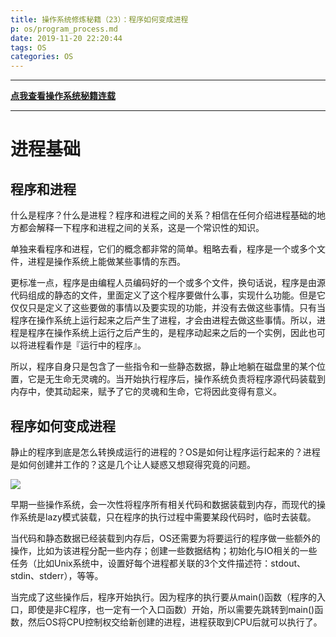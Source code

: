 ```yaml
---
title: 操作系统修炼秘籍（23）：程序如何变成进程
p: os/program_process.md
date: 2019-11-20 22:20:44
tags: OS
categories: OS
---
```



-----------

**[点我查看操作系统秘籍连载](https://www.junmajinlong.com/os/index/)**

-----------

# 进程基础

## 程序和进程

什么是程序？什么是进程？程序和进程之间的关系？相信在任何介绍进程基础的地方都会解释一下程序和进程之间的关系，这是一个常识性的知识。

单独来看程序和进程，它们的概念都非常的简单。粗略去看，程序是一个或多个文件，进程是操作系统上能做某些事情的东西。

更标准一点，程序是由编程人员编码好的一个或多个文件，换句话说，程序是由源代码组成的静态的文件，里面定义了这个程序要做什么事，实现什么功能。但是它仅仅只是定义了这些要做的事情以及要实现的功能，并没有去做这些事情。只有当程序在操作系统上运行起来之后产生了进程，才会由进程去做这些事情。所以，进程是程序在操作系统上运行之后产生的，是程序动起来之后的一个实例，因此也可以将进程看作是『运行中的程序』。

所以，程序自身只是包含了一些指令和一些静态数据，静止地躺在磁盘里的某个位置，它是无生命无灵魂的。当开始执行程序后，操作系统负责将程序源代码装载到内存中，使其动起来，赋予了它的灵魂和生命，它将因此变得有意义。

## 程序如何变成进程

静止的程序到底是怎么转换成运行的进程的？OS是如何让程序运行起来的？进程是如何创建并工作的？这是几个让人疑惑又想窥得究竟的问题。

![](/img/os/733013-20191120223525063-1318783146.jpg)


早期一些操作系统，会一次性将程序所有相关代码和数据装载到内存，而现代的操作系统是lazy模式装载，只在程序的执行过程中需要某段代码时，临时去装载。

当代码和静态数据已经装载到内存后，OS还需要为将要运行的程序做一些额外的操作，比如为该进程分配一些内存；创建一些数据结构；初始化与IO相关的一些任务（比如Unix系统中，设置好每个进程都关联的3个文件描述符：stdout、stdin、stderr），等等。

当完成了这些操作后，程序开始执行。因为程序的执行要从main()函数（程序的入口，即使是非C程序，也一定有一个入口函数）开始，所以需要先跳转到main()函数，然后OS将CPU控制权交给新创建的进程，进程获取到CPU后就可以执行了。

